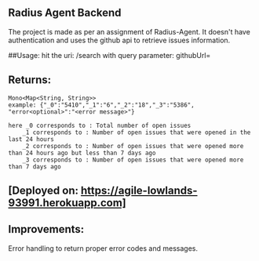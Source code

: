 ## Radius Agent Backend
The project is made as per an assignment of Radius-Agent.
It doesn't have authentication and uses the github api to retrieve issues information.

##Usage:
hit the uri: /search
    with query parameter: githubUrl=<any public github repo>

## Returns:
    Mono<Map<String, String>>
    example: {"_0":"5410","_1":"6","_2":"18","_3":"5386", "error<optional>":"<error message>"}

    here _0 corresponds to : Total number of open issues
        _1 corresponds to : Number of open issues that were opened in the last 24 hours
        _2 corresponds to : Number of open issues that were opened more than 24 hours ago but less than 7 days ago
        _3 corresponds to : Number of open issues that were opened more than 7 days ago


## [Deployed on: https://agile-lowlands-93991.herokuapp.com]

## Improvements:
Error handling to return proper error codes and messages.